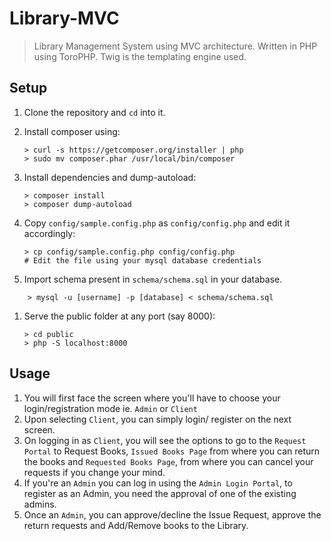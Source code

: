 # Library-MVC

> Library Management System using MVC architecture. Written in PHP using ToroPHP. Twig is the templating engine used. 

## Setup

1. Clone the repository and `cd` into it.

1. Install composer using:
    ```console
    > curl -s https://getcomposer.org/installer | php
    > sudo mv composer.phar /usr/local/bin/composer
    ```

1. Install dependencies and dump-autoload:
    ```console
    > composer install
    > composer dump-autoload
    ```

1. Copy `config/sample.config.php` as `config/config.php` and edit it accordingly:
    ```console
    > cp config/sample.config.php config/config.php
    # Edit the file using your mysql database credentials
    ```

1. Import schema present in `schema/schema.sql` in your database.
```console
	> mysql -u [username] -p [database] < schema/schema.sql
```

1. Serve the public folder at any port (say 8000):
    ```console
	> cd public
    > php -S localhost:8000
    ```

## Usage

1. You will first face the screen where you'll have to choose your login/registration mode ie. `Admin` or `Client`
2. Upon selecting `Client`, you can simply login/ register on the next screen. 
3. On logging in as `Client`, you will see the options to go to the `Request Portal` to Request Books, `Issued Books Page` from where you can return the books and `Requested Books Page`, from where you can cancel your requests if you change your mind.
4. If you're an `Admin` you can log in using the `Admin Login Portal`, to register as an Admin, you need the approval of one of the existing admins.
5. Once an `Admin`, you can approve/decline the Issue Request, approve the return requests and Add/Remove books to the Library.
